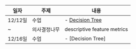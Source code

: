 일자 | 주제 |내용
-------- | -----------|-------------------------------
12/12일|수업| - [Decision Tree](task/Decision_Tree1_copy.pdf)
~|의사결정나무|descriptive feature metrics
12/16일|수업| - [Decision Tree]
